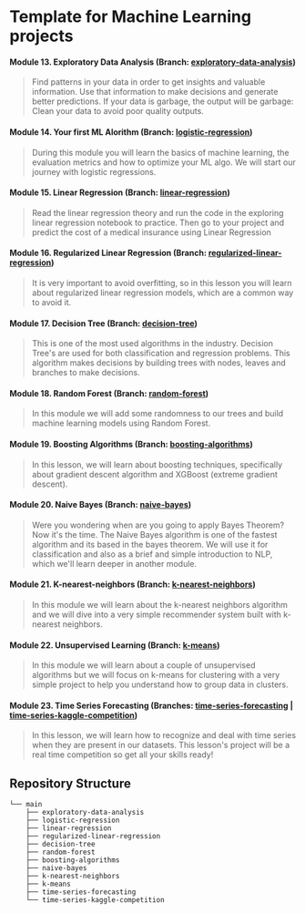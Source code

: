 # Template for Machine Learning projects

#### Module 13. Exploratory Data Analysis (Branch: [exploratory-data-analysis](https://github.com/Diegomca98/4geeks-ml-template-prjs/tree/exploratory-data-analysis))
> Find patterns in your data in order to get insights and valuable information. Use that information to make decisions and generate better predictions. If your data is garbage, the output will be garbage: Clean your data to avoid poor quality outputs.

#### Module 14. Your first ML Alorithm (Branch: [logistic-regression](https://github.com/Diegomca98/4geeks-ml-template-prjs/tree/logistic-regression))
> During this module you will learn the basics of machine learning, the evaluation metrics and how to optimize your ML algo. We will start our journey with logistic regressions.

#### Module 15. Linear Regression (Branch: [linear-regression](https://github.com/Diegomca98/4geeks-ml-template-prjs/tree/linear-regression))
> Read the linear regression theory and run the code in the exploring linear regression notebook to practice. Then go to your project and predict the cost of a medical insurance using Linear Regression

#### Module 16. Regularized Linear Regression (Branch: [regularized-linear-regression](https://github.com/Diegomca98/4geeks-ml-template-prjs/tree/regularized-linear-regression))
>It is very important to avoid overfitting, so in this lesson you will learn about regularized linear regression models, which are a common way to avoid it.

#### Module 17.  Decision Tree (Branch: [decision-tree](https://github.com/Diegomca98/4geeks-ml-template-prjs/tree/decision-tree))
> This is one of the most used algorithms in the industry. Decision Tree's are used for both classification and regression problems. This algorithm makes decisions by building trees with nodes, leaves and branches to make decisions.

#### Module 18. Random Forest (Branch: [random-forest](https://github.com/Diegomca98/4geeks-ml-template-prjs/tree/random-forest))
> In this module we will add some randomness to our trees and build machine learning models using Random Forest.

#### Module 19. Boosting Algorithms (Branch: [boosting-algorithms](https://github.com/Diegomca98/4geeks-ml-template-prjs/tree/boosting-algorithms))
> In this lesson, we will learn about boosting techniques, specifically about gradient descent algorithm and XGBoost (extreme gradient descent).

#### Module 20. Naive Bayes (Branch: [naive-bayes](https://github.com/Diegomca98/4geeks-ml-template-prjs/tree/naive-bayes))
> Were you wondering when are you going to apply Bayes Theorem? Now it's the time. The Naive Bayes algorithm is one of the fastest algorithm and its based in the bayes theorem. We will use it for classification and also as a brief and simple introduction to NLP, which we'll learn deeper in another module.

#### Module 21. K-nearest-neighbors (Branch: [k-nearest-neighbors](https://github.com/Diegomca98/4geeks-ml-template-prjs/tree/k-nearest-neighbors))
> In this module we will learn about the k-nearest neighbors algorithm and we will dive into a very simple recommender system built with k-nearest neighbors.

#### Module 22. Unsupervised Learning (Branch: [k-means](https://github.com/Diegomca98/4geeks-ml-template-prjs/tree/k-means))
> In this module we will learn about a couple of unsupervised algorithms but we will focus on k-means for clustering with a very simple project to help you understand how to group data in clusters.

#### Module 23. Time Series Forecasting (Branches: [time-series-forecasting](https://github.com/Diegomca98/4geeks-ml-template-prjs/tree/time-series-forecasting) | [time-series-kaggle-competition](https://github.com/Diegomca98/4geeks-ml-template-prjs/tree/time-series-kaggle-competition))
> In this lesson, we will learn how to recognize and deal with time series when they are present in our datasets. This lesson's project will be a real time competition so get all your skills ready!


## Repository Structure
```
└── main
    ├── exploratory-data-analysis
    ├── logistic-regression
    ├── linear-regression
    ├── regularized-linear-regression
    ├── decision-tree
    ├── random-forest
    ├── boosting-algorithms
    ├── naive-bayes
    ├── k-nearest-neighbors
    ├── k-means
    ├── time-series-forecasting
    └── time-series-kaggle-competition
```
  

  